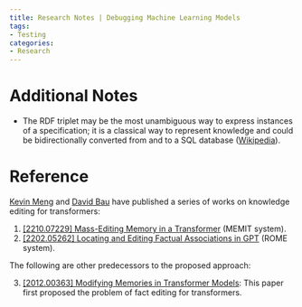 ```yaml
---
title: Research Notes | Debugging Machine Learning Models
tags: 
- Testing
categories:
- Research
---
```


# Additional Notes

-   The RDF triplet may be the most unambiguous way to express instances of a specification; it is a classical way to represent knowledge and could be bidirectionally converted from and to a SQL database ([Wikipedia](https://en.wikipedia.org/wiki/Semantic_triple)).

# Reference

[Kevin Meng](https://mengk.me/) and [David Bau](https://baulab.info/) have published a series of works on knowledge editing for transformers:

1.   [[2210.07229] Mass-Editing Memory in a Transformer](https://arxiv.org/abs/2210.07229) (MEMIT system).
2.   [[2202.05262] Locating and Editing Factual Associations in GPT](https://arxiv.org/abs/2202.05262) (ROME system).

The following are other predecessors to the proposed approach:

3.   [[2012.00363] Modifying Memories in Transformer Models](https://arxiv.org/abs/2012.00363): This paper first proposed the problem of fact editing for transformers. 
